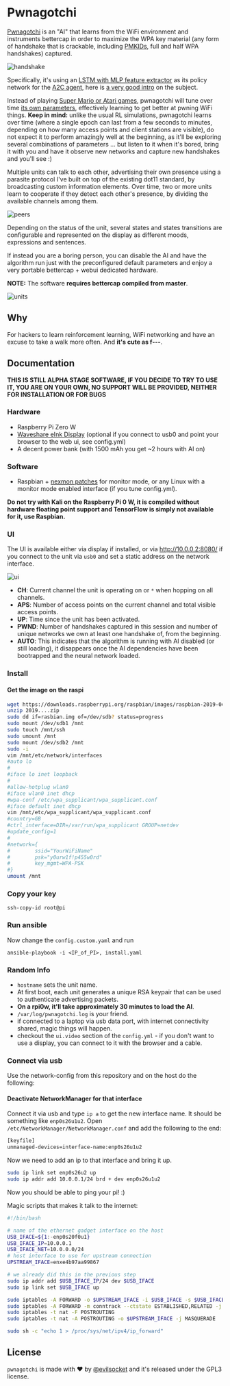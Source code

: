 # Pwnagotchi

[Pwnagotchi](https://twitter.com/pwnagotchi) is an "AI" that learns from the WiFi environment and instruments bettercap in order to maximize the WPA key material (any form of handshake that is crackable, including [PMKIDs](https://www.evilsocket.net/2019/02/13/Pwning-WiFi-networks-with-bettercap-and-the-PMKID-client-less-attack/), full and half WPA handshakes) captured.

![handshake](https://i.imgur.com/pdA4vCZ.png)

Specifically, it's using an [LSTM with MLP feature extractor](https://stable-baselines.readthedocs.io/en/master/modules/policies.html#stable_baselines.common.policies.MlpLstmPolicy) as its policy network for the [A2C agent](https://stable-baselines.readthedocs.io/en/master/modules/a2c.html), here is [a very good intro](https://hackernoon.com/intuitive-rl-intro-to-advantage-actor-critic-a2c-4ff545978752) on the subject.

Instead of playing [Super Mario or Atari games](https://becominghuman.ai/getting-mario-back-into-the-gym-setting-up-super-mario-bros-in-openais-gym-8e39a96c1e41?gi=c4b66c3d5ced), pwnagotchi will tune over time [its own parameters](https://github.com/evilsocket/pwnagotchi/blob/master/sdcard/rootfs/root/pwnagotchi/config.yml#L54), effectively learning to get better at pwning WiFi things. **Keep in mind:** unlike the usual RL simulations, pwnagotchi learns over time (where a single epoch can last from a few seconds to minutes, depending on how many access points and client stations are visible), do not expect it to perform amazingly well at the beginning, as it'll be exploring several combinations of parameters ... but listen to it when it's bored, bring it with you and have it observe new networks and capture new handshakes and you'll see :)

Multiple units can talk to each other, advertising their own presence using a parasite protocol I've built on top of the existing dot11 standard, by broadcasting custom information elements. Over time, two or more units learn to cooperate if they detect each other's presence, by dividing the available channels among them.

![peers](https://i.imgur.com/Ywr5aqx.png)

Depending on the status of the unit, several states and states transitions are configurable and represented on the display as different moods, expressions and sentences.

If instead you are a boring person, you can disable the AI and have the algorithm run just with the preconfigured default parameters and enjoy a very portable bettercap + webui dedicated hardware.

**NOTE:** The software **requires bettercap compiled from master**.

![units](https://i.imgur.com/MStjXZF.png)

## Why

For hackers to learn reinforcement learning, WiFi networking and have an excuse to take a walk more often. And **it's cute as f---**.

## Documentation

**THIS IS STILL ALPHA STAGE SOFTWARE, IF YOU DECIDE TO TRY TO USE IT, YOU ARE ON YOUR OWN, NO SUPPORT WILL BE PROVIDED, NEITHER FOR INSTALLATION OR FOR BUGS**

### Hardware

- Raspberry Pi Zero W
- [Waveshare eInk Display](https://www.waveshare.com/2.13inch-e-paper-hat.htm) (optional if you connect to usb0 and point your browser to the web ui, see config.yml)
- A decent power bank (with 1500 mAh you get ~2 hours with AI on)

### Software

- Raspbian + [nexmon patches](https://re4son-kernel.com/re4son-pi-kernel/) for monitor mode, or any Linux with a monitor mode enabled interface (if you tune config.yml).

**Do not try with Kali on the Raspberry Pi 0 W, it is compiled without hardware floating point support and TensorFlow is simply not available for it, use Raspbian.**

### UI

The UI is available either via display if installed, or via http://10.0.0.2:8080/ if you connect to the unit via `usb0` and set a static address on the network interface.

![ui](https://i.imgur.com/XgIrcur.png)

* **CH**: Current channel the unit is operating on or `*` when hopping on all channels.
* **APS**: Number of access points on the current channel and total visible access points.
* **UP**: Time since the unit has been activated.
* **PWND**: Number of handshakes captured in this session and number of unique networks we own at least one handshake of, from the beginning.
* **AUTO**: This indicates that the algorithm is running with AI disabled (or still loading), it disappears once the AI dependencies have been bootrapped and the neural network loaded.

### Install
#### Get the image on the raspi
```bash
wget https://downloads.raspberrypi.org/raspbian/images/raspbian-2019-04-09/2019-04-08-raspbian-stretch.zip
unzip 2019....zip
sudo dd if=rasbian.img of=/dev/sdb? status=progress
sudo mount /dev/sdb1 /mnt
sudo touch /mnt/ssh
sudo umount /mnt
sudo mount /dev/sdb2 /mnt
sudo -i
vim /mnt/etc/network/interfaces
#auto lo
#
#iface lo inet loopback
#
#allow-hotplug wlan0
#iface wlan0 inet dhcp
#wpa-conf /etc/wpa_supplicant/wpa_supplicant.conf
#iface default inet dhcp
vim /mnt/etc/wpa_supplicant/wpa_supplicant.conf
#country=GB
#ctrl_interface=DIR=/var/run/wpa_supplicant GROUP=netdev
#update_config=1
#
#network={
#        ssid="YourWiFiName"
#        psk="y0urw1f!p455w0rd"
#        key_mgmt=WPA-PSK
#}
umount /mnt
```
### Copy your key
`ssh-copy-id root@pi`

### Run ansible
Now change the `config.custom.yaml` and run

`ansible-playbook -i <IP_of_PI>, install.yaml`


### Random Info

- `hostname` sets the unit name.
- At first boot, each unit generates a unique RSA keypair that can be used to authenticate advertising packets.
- **On a rpi0w, it'll take approximately 30 minutes to load the AI**.
- `/var/log/pwnagotchi.log` is your friend.
- if connected to a laptop via usb data port, with internet connectivity shared, magic things will happen.
- checkout the `ui.video` section of the `config.yml` - if you don't want to use a display, you can connect to it with the browser and a cable.


### Connect via usb
Use the network-config from this repository and on the host do the following:

#### Deactivate NetworkManager for that interface
Connect it via usb and type `ip a` to get the new interface name. It should be something like `enp0s26u1u2`.
Open `/etc/NetworkManager/NetworkManager.conf` and add the following to the end:

```bash
[keyfile]
unmanaged-devices=interface-name:enp0s26u1u2
```

Now we need to add an ip to that interface and bring it up.
```bash
sudo ip link set enp0s26u2 up
sudo ip addr add 10.0.0.1/24 brd + dev enp0s26u1u2
```

Now you should be able to ping your pi! :)

Magic scripts that makes it talk to the internet:

```sh
#!/bin/bash

# name of the ethernet gadget interface on the host
USB_IFACE=${1:-enp0s20f0u1}
USB_IFACE_IP=10.0.0.1
USB_IFACE_NET=10.0.0.0/24
# host interface to use for upstream connection
UPSTREAM_IFACE=enxe4b97aa99867

# we already did this in the previous step
sudo ip addr add $USB_IFACE_IP/24 dev $USB_IFACE
sudo ip link set $USB_IFACE up

sudo iptables -A FORWARD -o $UPSTREAM_IFACE -i $USB_IFACE -s $USB_IFACE_NET -m conntrack --ctstate NEW -j ACCEPT
sudo iptables -A FORWARD -m conntrack --ctstate ESTABLISHED,RELATED -j ACCEPT
sudo iptables -t nat -F POSTROUTING
sudo iptables -t nat -A POSTROUTING -o $UPSTREAM_IFACE -j MASQUERADE

sudo sh -c "echo 1 > /proc/sys/net/ipv4/ip_forward"
```

## License

`pwnagotchi` is made with ♥  by [@evilsocket](https://twitter.com/evilsocket) and it's released under the GPL3 license.



